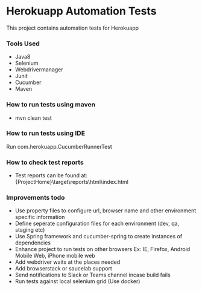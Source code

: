 # Herokuapp Automation Tests
This project contains automation tests for Herokuapp

### Tools Used
- Java8
- Selenium
- Webdrivermanager
- Junit
- Cucumber
- Maven

### How to run tests using maven
- mvn clean test

### How to run tests using IDE
Run com.herokuapp.CucumberRunnerTest

### How to check test reports
- Test reports can be found at: {ProjectHome}\target\reports\html\index.html

### Improvements todo
- Use property files to configure url, browser name and other environment specific information
- Define seperate configuration files for each environment (dev, qa, staging etc)
- Use Spring framework and cucumber-spring to create instances of dependencies
- Enhance project to run tests on other browsers Ex: IE, Firefox, Android Mobile Web, iPhone mobile web
- Add webdriver waits at the places needed
- Add browserstack or saucelab support
- Send notifications to Slack or Teams channel incase build fails
- Run tests against local selenium grid (Use docker)
